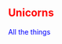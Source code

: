 <style
  type="text/css">
h1 {color:red;}

p {color:blue;}
</style>

<article class="markdown-body">
	<h1>Unicorns</h1>
	<p>All the things</p>
</article>
